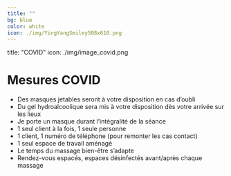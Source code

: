 ```yaml
---
title: ""
bg: blue
color: white
icon: ./img/YingYangSmiley508x610.png
---
```

title: "COVID"
icon: ./img/image_covid.png
# Mesures COVID

- Des masques jetables seront à votre disposition en cas d’oubli
- Du gel hydroalcoolique sera mis à votre disposition dès votre arrivée sur les lieux
- Je porte un masque durant l’intégralité de la séance
- 1 seul client à la fois, 1 seule personne
- 1 client, 1 numéro de téléphone (pour remonter les cas contact)
- 1 seul espace de travail aménagé
- Le temps du massage bien-être s’adapte
- Rendez-vous espacés, espaces désinfectés avant/après chaque massage
